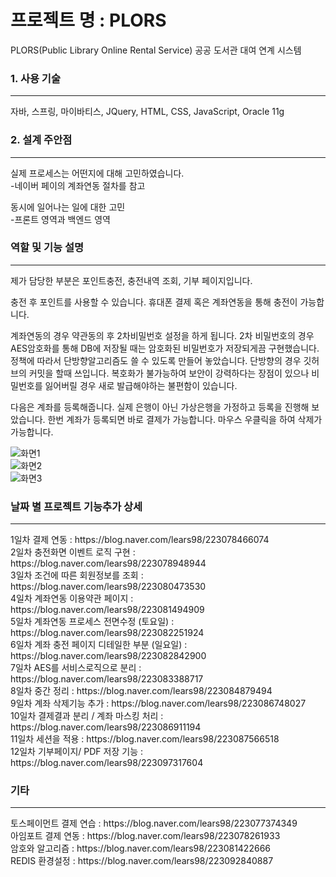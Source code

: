 # 프로젝트 명 : PLORS
PLORS(Public Library Online Rental Service)
공공 도서관 대여 연계 시스템

### 1. 사용 기술
<hr/>
자바, 스프링, 마이바티스, JQuery, HTML, CSS, JavaScript, Oracle 11g

### 2. 설계 주안점
<hr/>
<p>
실제 프로세스는 어떤지에 대해 고민하였습니다.<br>
  -네이버 페이의 계좌연동 절차를 참고

동시에 일어나는 일에 대한 고민<br>
  -프론트 영역과 백엔드 영역
</p>

### 역할 및 기능 설명
<hr/>
<p>
제가 담당한 부분은 포인트충전, 충전내역 조회, 기부 페이지입니다.

충전 후 포인트를 사용할 수 있습니다.
휴대폰 결제 혹은 계좌연동을 통해 충전이 가능합니다.

계좌연동의 경우
약관동의 후 2차비밀번호 설정을 하게 됩니다.
2차 비밀번호의 경우 AES암호화를 통해 DB에 저장될 때는 암호화된 비밀번호가 저장되게끔 구현했습니다.
정책에 따라서 단방향알고리즘도 쓸 수 있도록 만들어 놓았습니다.
단방향의 경우 깃허브의 커밋을 할때 쓰입니다. 복호화가 불가능하여 
보안이 강력하다는 장점이 있으나 비밀번호를 잃어버릴 경우 새로 발급해야하는
불편함이 있습니다.

다음은 계좌를 등록해줍니다.
실제 은행이 아닌 가상은행을 가정하고 등록을 진행해 보았습니다.
한번 계좌가 등록되면 바로 결제가 가능합니다.
마우스 우클릭을 하여 삭제가 가능합니다.
  

</p>

![화면1](https://user-images.githubusercontent.com/96603612/237048835-f3b64f3a-401f-4a40-a070-2d173654d158.png)
<br>
![화면2](https://user-images.githubusercontent.com/96603612/237048848-bbce5aaa-00eb-4655-85a6-3a3a41d5f135.png)
<br>
![화면3](https://user-images.githubusercontent.com/96603612/237048856-0052f671-71f7-4f12-9eb7-a2e0834f39cd.png)

### 날짜 별 프로젝트 기능추가 상세
<hr/>
1일차 결제 연동 : https://blog.naver.com/lears98/223078466074<br>
2일차 충전화면 이벤트 로직 구현 : https://blog.naver.com/lears98/223078948944<br>
3일차 조건에 따른 회원정보를 조회 : https://blog.naver.com/lears98/223080473530<br>
4일차 계좌연동 이용약관 페이지 : https://blog.naver.com/lears98/223081494909<br>
5일차 계좌연동 프로세스 전면수정 (토요일)  : https://blog.naver.com/lears98/223082251924<br>
6일차 계좌 충전 페이지 디테일한 부분 (일요일) : https://blog.naver.com/lears98/223082842900 <br>
7일차 AES를 서비스로직으로 분리 : https://blog.naver.com/lears98/223083388717<br>
8일차 중간 정리 : https://blog.naver.com/lears98/223084879494<br>
9일차 계좌 삭제기능 추가 : https://blog.naver.com/lears98/223086748027<br>
10일차 결제결과 분리 / 계좌 마스킹 처리 : https://blog.naver.com/lears98/223086911194<br>
11일차 세션을 적용 : https://blog.naver.com/lears98/223087566518<br>
12일차 기부페이지/ PDF 저장 기능 : https://blog.naver.com/lears98/223097317604<br>





### 기타
<hr/>
토스페이먼트 결제 연습 : https://blog.naver.com/lears98/223077374349<br>
아임포트 결제 연동 : https://blog.naver.com/lears98/223078261933<br>
암호와 알고리즘 : https://blog.naver.com/lears98/223081422666<br>
REDIS 환경설정 : https://blog.naver.com/lears98/223092840887<br>

